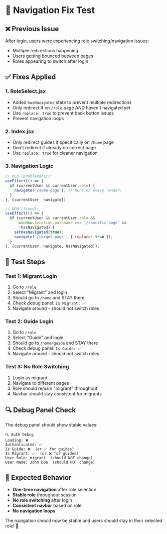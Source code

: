 # 🔧 Navigation Fix Test

## ❌ **Previous Issue**
After login, users were experiencing role switching/navigation issues:
- Multiple redirections happening
- Users getting bounced between pages
- Roles appearing to switch after login

## ✅ **Fixes Applied**

### 1. **RoleSelect.jsx**
- Added `hasNavigated` state to prevent multiple redirections
- Only redirect if on `/role` page AND haven't navigated yet
- Use `replace: true` to prevent back button issues
- Prevent navigation loops

### 2. **Index.jsx** 
- Only redirect guides if specifically on `/home` page
- Don't redirect if already on correct page
- Use `replace: true` for cleaner navigation

### 3. **Navigation Logic**
```javascript
// OLD (problematic):
useEffect(() => {
  if (currentUser && currentUser.role) {
    navigate('/some-page'); // Runs on every render!
  }
}, [currentUser, navigate]);

// NEW (fixed):
useEffect(() => {
  if (currentUser && currentUser.role && 
      window.location.pathname === '/specific-page' && 
      !hasNavigated) {
    setHasNavigated(true);
    navigate('/target-page', { replace: true });
  }
}, [currentUser, navigate, hasNavigated]);
```

## 🧪 **Test Steps**

### **Test 1: Migrant Login**
1. Go to `/role`
2. Select "Migrant" and login
3. Should go to `/home` and STAY there
4. Check debug panel: `Is Migrant: ✅`
5. Navigate around - should not switch roles

### **Test 2: Guide Login**
1. Go to `/role`
2. Select "Guide" and login  
3. Should go to `/home/guide` and STAY there
4. Check debug panel: `Is Guide: ✅`
5. Navigate around - should not switch roles

### **Test 3: No Role Switching**
1. Login as migrant
2. Navigate to different pages
3. Role should remain "migrant" throughout
4. Navbar should stay consistent for migrants

## 🔍 **Debug Panel Check**
The debug panel should show stable values:
```
🔍 Auth Debug
Loading: ❌
Authenticated: ✅
Is Guide: ❌  (or ✅ for guides)
Is Migrant: ✅  (or ❌ for guides)
User Role: migrant  (should NOT change)
User Name: John Doe  (should NOT change)
```

## 🚀 **Expected Behavior**
- **One-time navigation** after role selection
- **Stable role** throughout session
- **No role switching** after login
- **Consistent navbar** based on role
- **No navigation loops**

The navigation should now be stable and users should stay in their selected role! 🎯